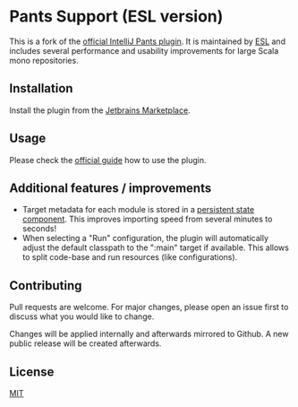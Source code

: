 # Pants Support (ESL version)

This is a fork of the [official IntelliJ Pants plugin](https://github.com/pantsbuild/intellij-pants-plugin/). It is maintained by [ESL](https://about.eslgaming.com) and includes several performance and usability improvements for large Scala mono repositories. 

## Installation

Install the plugin from the [Jetbrains Marketplace](https://plugins.jetbrains.com/plugin/17343-pants-support-esl-version-).

## Usage

Please check the [official guide](https://github.com/pantsbuild/intellij-pants-plugin/#user-documentation) how to use the plugin.

## Additional features / improvements

- Target metadata for each module is stored in a [persistent state component](https://plugins.jetbrains.com/docs/intellij/persisting-state-of-components.html). This improves importing speed from several minutes to seconds!
- When selecting a "Run" configuration, the plugin will automatically adjust the default classpath to the ":main" target if available. This allows to split code-base and run resources (like configurations).

## Contributing
Pull requests are welcome. For major changes, please open an issue first to discuss what you would like to change.

Changes will be applied internally and afterwards mirrored to Github. A new public release will be created afterwards.

## License
[MIT](https://choosealicense.com/licenses/mit/)
